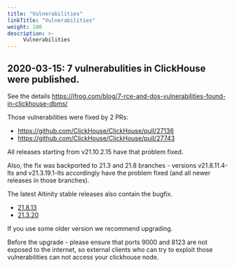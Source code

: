 ```yaml
---
title: "Vulnerabilities"
linkTitle: "Vulnerabilities"
weight: 100
description: >-
     Vulnerabilities
---
```


## 2020-03-15: 7 vulnerabulities in ClickHouse were published.

See the details https://jfrog.com/blog/7-rce-and-dos-vulnerabilities-found-in-clickhouse-dbms/

Those vulnerabilities were fixed by 2 PRs:

* https://github.com/ClickHouse/ClickHouse/pull/27136
* https://github.com/ClickHouse/ClickHouse/pull/27743

All releases starting from v21.10.2.15 have that problem fixed.

Also, the fix was backported to 21.3 and 21.8 branches - versions v21.8.11.4-lts and v21.3.19.1-lts
accordingly have the problem fixed (and all newer releases in those branches).

The latest Altinity stable releases also contain the bugfix.

* [21.8.13](https://docs.altinity.com/releasenotes/altinity-stable-release-notes/21.8/21813/)
* [21.3.20](https://docs.altinity.com/releasenotes/altinity-stable-release-notes/21.3/21320/)

If you use some older version we recommend upgrading.

Before the upgrade - please ensure that ports 9000 and 8123 are not exposed to the internet, so external
clients who can try to exploit those vulnerabilities can not access your clickhouse node.
